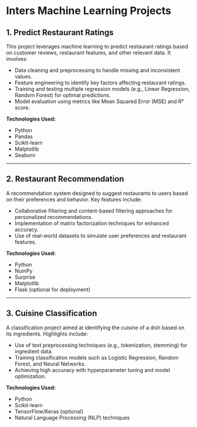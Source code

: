 # Inters Machine Learning Projects

## 1. Predict Restaurant Ratings
This project leverages machine learning to predict restaurant ratings based on customer reviews, restaurant features, and other relevant data. It involves:  
- Data cleaning and preprocessing to handle missing and inconsistent values.  
- Feature engineering to identify key factors affecting restaurant ratings.  
- Training and testing multiple regression models (e.g., Linear Regression, Random Forest) for optimal predictions.  
- Model evaluation using metrics like Mean Squared Error (MSE) and R² score.  

**Technologies Used:**  
- Python  
- Pandas  
- Scikit-learn  
- Matplotlib  
- Seaborn  

---

## 2. Restaurant Recommendation
A recommendation system designed to suggest restaurants to users based on their preferences and behavior. Key features include:  
- Collaborative filtering and content-based filtering approaches for personalized recommendations.  
- Implementation of matrix factorization techniques for enhanced accuracy.  
- Use of real-world datasets to simulate user preferences and restaurant features.  

**Technologies Used:**  
- Python  
- NumPy  
- Surprise  
- Matplotlib  
- Flask (optional for deployment)  

---

## 3. Cuisine Classification
A classification project aimed at identifying the cuisine of a dish based on its ingredients. Highlights include:  
- Use of text preprocessing techniques (e.g., tokenization, stemming) for ingredient data.  
- Training classification models such as Logistic Regression, Random Forest, and Neural Networks.  
- Achieving high accuracy with hyperparameter tuning and model optimization.  

**Technologies Used:**  
- Python  
- Scikit-learn  
- TensorFlow/Keras (optional)  
- Natural Language Processing (NLP) techniques  
